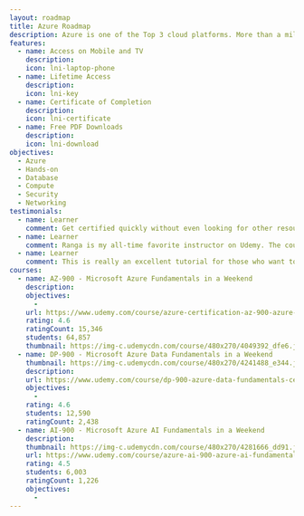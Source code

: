 ```yaml
---
layout: roadmap
title: Azure Roadmap
description: Azure is one of the Top 3 cloud platforms. More than a million learners are pursuing our amazing roadmaps.
features:
  - name: Access on Mobile and TV
    description: 
    icon: lni-laptop-phone
  - name: Lifetime Access
    description: 
    icon: lni-key
  - name: Certificate of Completion
    description: 
    icon: lni-certificate
  - name: Free PDF Downloads
    description: 
    icon: lni-download
objectives:
  - Azure
  - Hands-on
  - Database
  - Compute
  - Security
  - Networking
testimonials:
  - name: Learner
    comment: Get certified quickly without even looking for other resources. Just watch videos for 2 days and appeared for the exam and cleared the exam.
  - name: Learner
    comment: Ranga is my all-time favorite instructor on Udemy. The course is well structured.
  - name: Learner
    comment: This is really an excellent tutorial for those who want to learn what Azure is. Kudos to Tutor.
courses:
  - name: AZ-900 - Microsoft Azure Fundamentals in a Weekend
    description:
    objectives:
      - 
    url: https://www.udemy.com/course/azure-certification-az-900-azure-fundamentals/?couponCode=NOV2022
    rating: 4.6
    ratingCount: 15,346
    students: 64,857
    thumbnail: https://img-c.udemycdn.com/course/480x270/4049392_dfe6.jpg
  - name: DP-900 - Microsoft Azure Data Fundamentals in a Weekend
    thumbnail: https://img-c.udemycdn.com/course/480x270/4241488_e344.jpg
    description:
    url: https://www.udemy.com/course/dp-900-azure-data-fundamentals-certification/?couponCode=NOV2022
    objectives:
      - 
    rating: 4.6
    students: 12,590
    ratingCount: 2,438
  - name: AI-900 - Microsoft Azure AI Fundamentals in a Weekend
    description:
    thumbnail: https://img-c.udemycdn.com/course/480x270/4281666_dd91.jpg
    url: https://www.udemy.com/course/azure-ai-900-azure-ai-fundamentals/?couponCode=NOV2022
    rating: 4.5
    students: 6,003
    ratingCount: 1,226
    objectives:
      - 
---
```

